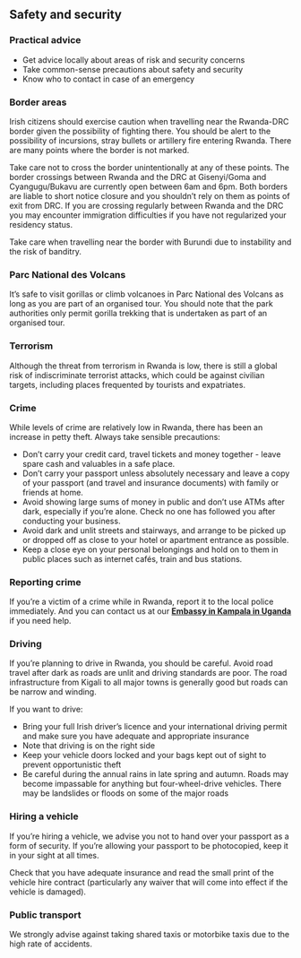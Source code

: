 ## Safety and security

### **Practical advice**

* Get advice locally about areas of risk and security concerns
* Take common-sense precautions about safety and security
* Know who to contact in case of an emergency

### **Border areas**

Irish citizens should exercise caution when travelling near the Rwanda-DRC border given the possibility of fighting there. You should be alert to the possibility of incursions, stray bullets or artillery fire entering Rwanda. There are many points where the border is not marked.

Take care not to cross the border unintentionally at any of these points. The border crossings between Rwanda and the DRC at Gisenyi/Goma and Cyangugu/Bukavu are currently open between 6am and 6pm. Both borders are liable to short notice closure and you shouldn’t rely on them as points of exit from DRC. If you are crossing regularly between Rwanda and the DRC you may encounter immigration difficulties if you have not regularized your residency status.

Take care when travelling near the border with Burundi due to instability and the risk of banditry.

### **Parc National des Volcans**

It’s safe to visit gorillas or climb volcanoes in Parc National des Volcans as long as you are part of an organised tour. You should note that the park authorities only permit gorilla trekking that is undertaken as part of an organised tour.

### **Terrorism**

Although the threat from terrorism in Rwanda is low, there is still a global risk of indiscriminate terrorist attacks, which could be against civilian targets, including places frequented by tourists and expatriates.

### **Crime**

While levels of crime are relatively low in Rwanda, there has been an increase in petty theft. Always take sensible precautions:

* Don’t carry your credit card, travel tickets and money together - leave spare cash and valuables in a safe place.
* Don’t carry your passport unless absolutely necessary and leave a copy of your passport (and travel and insurance documents) with family or friends at home.
* Avoid showing large sums of money in public and don’t use ATMs after dark, especially if you’re alone. Check no one has followed you after conducting your business.
* Avoid dark and unlit streets and stairways, and arrange to be picked up or dropped off as close to your hotel or apartment entrance as possible.
* Keep a close eye on your personal belongings and hold on to them in public places such as internet cafés, train and bus stations.

### **Reporting crime**

If you’re a victim of a crime while in Rwanda, report it to the local police immediately. And you can contact us at our [**Embassy in Kampala in Uganda**](/en/uganda/kampala/) if you need help.

### **Driving**

If you’re planning to drive in Rwanda, you should be careful. Avoid road travel after dark as roads are unlit and driving standards are poor. The road infrastructure from Kigali to all major towns is generally good but roads can be narrow and winding.

If you want to drive:

* Bring your full Irish driver’s licence and your international driving permit and make sure you have adequate and appropriate insurance
* Note that driving is on the right side
* Keep your vehicle doors locked and your bags kept out of sight to prevent opportunistic theft
* Be careful during the annual rains in late spring and autumn. Roads may become impassable for anything but four-wheel-drive vehicles. There may be landslides or floods on some of the major roads

### **Hiring a vehicle**

If you’re hiring a vehicle, we advise you not to hand over your passport as a form of security. If you’re allowing your passport to be photocopied, keep it in your sight at all times.

Check that you have adequate insurance and read the small print of the vehicle hire contract (particularly any waiver that will come into effect if the vehicle is damaged).

### **Public transport**

We strongly advise against taking shared taxis or motorbike taxis due to the high rate of accidents.